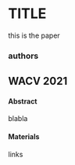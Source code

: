 #   TITLE

this is the paper

### authors 

## WACV 2021

#### Abstract 

blabla

#### Materials

links
